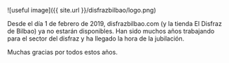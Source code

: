
![useful image]({{ site.url }}/disfrazbilbao/logo.png)

Desde el día 1 de febrero de 2019, disfrazbilbao.com (y la tienda El Disfraz de Bilbao)  ya no estarán disponibles. 
Han sido muchos años trabajando para el sector del disfraz y ha llegado la hora de la jubilación. 

Muchas gracias por todos estos años.
